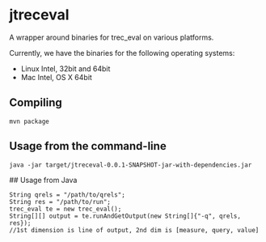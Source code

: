# jtreceval

A wrapper around binaries for trec_eval on various platforms.

Currently, we have the binaries for the following operating systems:
 * Linux Intel, 32bit and 64bit
 * Mac Intel, OS X 64bit


## Compiling
```
mvn package
```

## Usage from the command-line

```
java -jar target/jtreceval-0.0.1-SNAPSHOT-jar-with-dependencies.jar
```


## Usage from Java

```
String qrels = "/path/to/qrels";
String res = "/path/to/run";
trec_eval te = new trec_eval();
String[][] output = te.runAndGetOutput(new String[]{"-q", qrels, res});
//1st dimension is line of output, 2nd dim is [measure, query, value]
``` 

